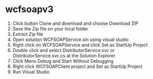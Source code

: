 # wcfsoapv3
1. Click button Clone and download and choose Download ZIP
2. Save the Zip file on your local folder
3. Extract Zip file
4. Open solution WCFSOAPService.sln using visual studio
5. Right click on WCFSOAPService and click Set as StartUp Project
6. Double click and select DistributorService.svc or DistributorService.svc.cs at the Solution Explorer
7. Click Menu Debug and Start Without Debugging
8. Right click WCFSOAPClient project and Set as StartUp Project
9. Run Visual Studio
